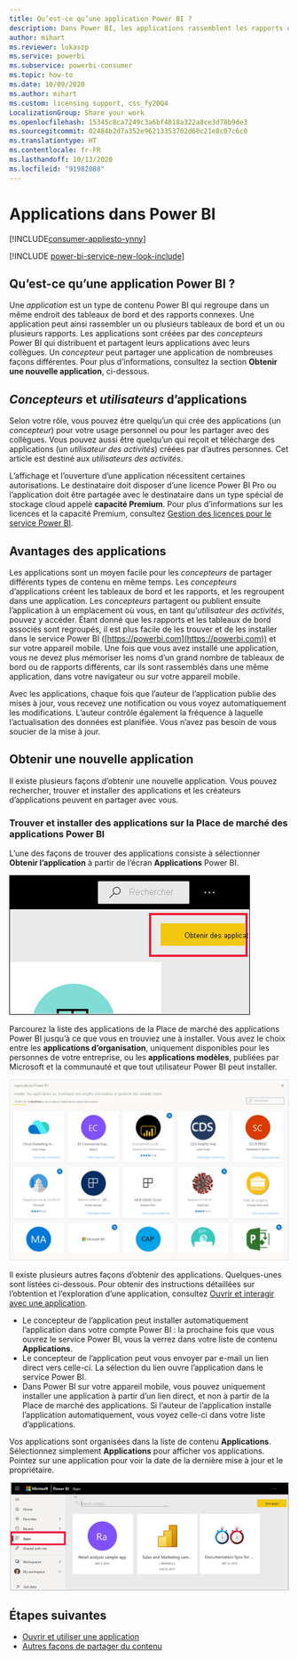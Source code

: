 ```yaml
---
title: Qu’est-ce qu’une application Power BI ?
description: Dans Power BI, les applications rassemblent les rapports et tableaux de bord associés dans un même emplacement.
author: mihart
ms.reviewer: lukaszp
ms.service: powerbi
ms.subservice: powerbi-consumer
ms.topic: how-to
ms.date: 10/09/2020
ms.author: mihart
ms.custom: licensing support, css_fy20Q4
LocalizationGroup: Share your work
ms.openlocfilehash: 15345c8ca7249c3a6bf4018a322a8ce3d78b9de3
ms.sourcegitcommit: 02484b2d7a352e96213353702d60c21e8c07c6c0
ms.translationtype: HT
ms.contentlocale: fr-FR
ms.lasthandoff: 10/13/2020
ms.locfileid: "91982088"
---
```

# <a name="apps-in-power-bi"></a>Applications dans Power BI

[!INCLUDE[consumer-appliesto-ynny](../includes/consumer-appliesto-ynny.md)]

[!INCLUDE [power-bi-service-new-look-include](../includes/power-bi-service-new-look-include.md)]

## <a name="what-is-a-power-bi-app"></a>Qu’est-ce qu’une application Power BI ?
Une *application* est un type de contenu Power BI qui regroupe dans un même endroit des tableaux de bord et des rapports connexes. Une application peut ainsi rassembler un ou plusieurs tableaux de bord et un ou plusieurs rapports. Les applications sont créées par des *concepteurs* Power BI qui distribuent et partagent leurs applications avec leurs collègues. Un *concepteur* peut partager une application de nombreuses façons différentes. Pour plus d’informations, consultez la section **Obtenir une nouvelle application**, ci-dessous. 


## <a name="app-designers-and-app-users"></a>*Concepteurs* et *utilisateurs* d’applications
Selon votre rôle, vous pouvez être quelqu’un qui crée des applications (un *concepteur*) pour votre usage personnel ou pour les partager avec des collègues. Vous pouvez aussi être quelqu’un qui reçoit et télécharge des applications (un *utilisateur des activités*) créées par d’autres personnes. Cet article est destiné aux *utilisateurs des activités*.

L’affichage et l’ouverture d’une application nécessitent certaines autorisations. Le destinataire doit disposer d’une licence Power BI Pro ou l’application doit être partagée avec le destinataire dans un type spécial de stockage cloud appelé **capacité Premium**. Pour plus d’informations sur les licences et la capacité Premium, consultez [Gestion des licences pour le service Power BI](end-user-license.md).

## <a name="advantages-of-apps"></a>Avantages des applications
Les applications sont un moyen facile pour les *concepteurs* de partager différents types de contenu en même temps. Les *concepteurs* d’applications créent les tableaux de bord et les rapports, et les regroupent dans une application. Les *concepteurs* partagent ou publient ensuite l’application à un emplacement où vous, en tant qu’*utilisateur des activités*, pouvez y accéder. Étant donné que les rapports et les tableaux de bord associés sont regroupés, il est plus facile de les trouver et de les installer dans le service Power BI ([https://powerbi.com](https://powerbi.com)) et sur votre appareil mobile. Une fois que vous avez installé une application, vous ne devez plus mémoriser les noms d’un grand nombre de tableaux de bord ou de rapports différents, car ils sont rassemblés dans une même application, dans votre navigateur ou sur votre appareil mobile.

Avec les applications, chaque fois que l’auteur de l’application publie des mises à jour, vous recevez une notification ou vous voyez automatiquement les modifications. L’auteur contrôle également la fréquence à laquelle l’actualisation des données est planifiée. Vous n’avez pas besoin de vous soucier de la mise à jour. 

<!-- add conceptual art -->
## <a name="get-a-new-app"></a>Obtenir une nouvelle application
Il existe plusieurs façons d’obtenir une nouvelle application. Vous pouvez rechercher, trouver et installer des applications et les créateurs d’applications peuvent en partager avec vous. 

### <a name="find-and-install-apps-from-the-power-bi-apps-marketplace"></a>Trouver et installer des applications sur la Place de marché des applications Power BI
L’une des façons de trouver des applications consiste à sélectionner **Obtenir l’application** à partir de l’écran **Applications** Power BI. 

![Capture de l’écran Applications montrant l’icône Obtenir l’application](./media/end-user-apps/power-bi-get-apps-button.png)

Parcourez la liste des applications de la Place de marché des applications Power BI jusqu’à ce que vous en trouviez une à installer. Vous avez le choix entre les **applications d’organisation**, uniquement disponibles pour les personnes de votre entreprise, ou les **applications modèles**, publiées par Microsoft et la communauté et que tout utilisateur Power BI peut installer. 

![Place de marché des applications Power BI](./media/end-user-apps/power-bi-app-marketplace.png)

Il existe plusieurs autres façons d’obtenir des applications. Quelques-unes sont listées ci-dessous. Pour obtenir des instructions détaillées sur l’obtention et l’exploration d’une application, consultez [Ouvrir et interagir avec une application](end-user-app-view.md).

* Le concepteur de l’application peut installer automatiquement l’application dans votre compte Power BI : la prochaine fois que vous ouvrez le service Power BI, vous la verrez dans votre liste de contenu **Applications**. 
* Le concepteur de l’application peut vous envoyer par e-mail un lien direct vers celle-ci. La sélection du lien ouvre l’application dans le service Power BI.
* Dans Power BI sur votre appareil mobile, vous pouvez uniquement installer une application à partir d’un lien direct, et non à partir de la Place de marché des applications. Si l’auteur de l’application installe l’application automatiquement, vous voyez celle-ci dans votre liste d’applications. 


Vos applications sont organisées dans la liste de contenu **Applications**. Sélectionnez simplement **Applications** pour afficher vos applications. Pointez sur une application pour voir la date de la dernière mise à jour et le propriétaire. 

![Applications dans Power BI](./media/end-user-apps/power-bi-apps.png)


## <a name="next-steps"></a>Étapes suivantes
* [Ouvrir et utiliser une application](end-user-app-view.md)
* [Autres façons de partager du contenu](end-user-shared-with-me.md)

